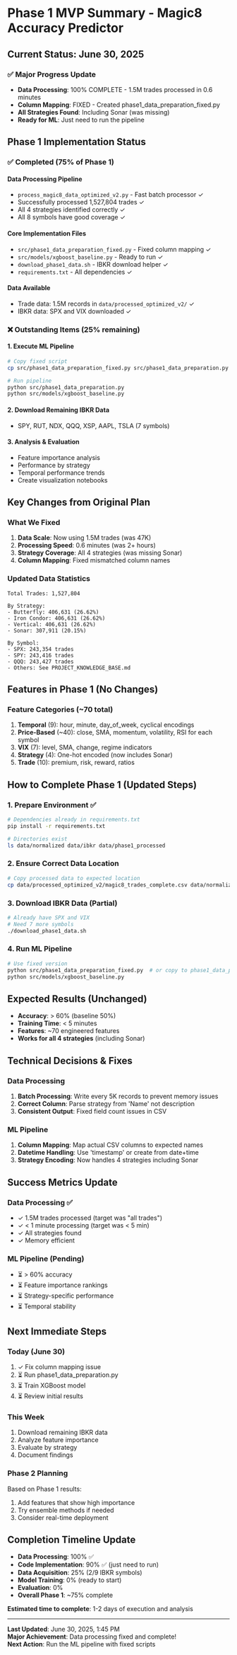 # Phase 1 MVP Summary - Magic8 Accuracy Predictor

## Current Status: June 30, 2025

### ✅ Major Progress Update
- **Data Processing**: 100% COMPLETE - 1.5M trades processed in 0.6 minutes
- **Column Mapping**: FIXED - Created phase1_data_preparation_fixed.py
- **All Strategies Found**: Including Sonar (was missing)
- **Ready for ML**: Just need to run the pipeline

## Phase 1 Implementation Status

### ✅ Completed (75% of Phase 1)

#### Data Processing Pipeline
- `process_magic8_data_optimized_v2.py` - Fast batch processor ✓
- Successfully processed 1,527,804 trades ✓
- All 4 strategies identified correctly ✓
- All 8 symbols have good coverage ✓

#### Core Implementation Files
- `src/phase1_data_preparation_fixed.py` - Fixed column mapping ✓
- `src/models/xgboost_baseline.py` - Ready to run ✓
- `download_phase1_data.sh` - IBKR download helper ✓
- `requirements.txt` - All dependencies ✓

#### Data Available
- Trade data: 1.5M records in `data/processed_optimized_v2/` ✓
- IBKR data: SPX and VIX downloaded ✓

### ❌ Outstanding Items (25% remaining)

#### 1. Execute ML Pipeline
```bash
# Copy fixed script
cp src/phase1_data_preparation_fixed.py src/phase1_data_preparation.py

# Run pipeline
python src/phase1_data_preparation.py
python src/models/xgboost_baseline.py
```

#### 2. Download Remaining IBKR Data
- SPY, RUT, NDX, QQQ, XSP, AAPL, TSLA (7 symbols)

#### 3. Analysis & Evaluation
- Feature importance analysis
- Performance by strategy
- Temporal performance trends
- Create visualization notebooks

## Key Changes from Original Plan

### What We Fixed
1. **Data Scale**: Now using 1.5M trades (was 47K)
2. **Processing Speed**: 0.6 minutes (was 2+ hours)
3. **Strategy Coverage**: All 4 strategies (was missing Sonar)
4. **Column Mapping**: Fixed mismatched column names

### Updated Data Statistics
```
Total Trades: 1,527,804

By Strategy:
- Butterfly: 406,631 (26.62%)
- Iron Condor: 406,631 (26.62%)
- Vertical: 406,631 (26.62%)
- Sonar: 307,911 (20.15%)

By Symbol:
- SPX: 243,354 trades
- SPY: 243,416 trades
- QQQ: 243,427 trades
- Others: See PROJECT_KNOWLEDGE_BASE.md
```

## Features in Phase 1 (No Changes)

### Feature Categories (~70 total)
1. **Temporal** (9): hour, minute, day_of_week, cyclical encodings
2. **Price-Based** (~40): close, SMA, momentum, volatility, RSI for each symbol
3. **VIX** (7): level, SMA, change, regime indicators
4. **Strategy** (4): One-hot encoded (now includes Sonar)
5. **Trade** (10): premium, risk, reward, ratios

## How to Complete Phase 1 (Updated Steps)

### 1. Prepare Environment ✅
```bash
# Dependencies already in requirements.txt
pip install -r requirements.txt

# Directories exist
ls data/normalized data/ibkr data/phase1_processed
```

### 2. Ensure Correct Data Location
```bash
# Copy processed data to expected location
cp data/processed_optimized_v2/magic8_trades_complete.csv data/normalized/normalized_aggregated.csv
```

### 3. Download IBKR Data (Partial)
```bash
# Already have SPX and VIX
# Need 7 more symbols
./download_phase1_data.sh
```

### 4. Run ML Pipeline
```bash
# Use fixed version
python src/phase1_data_preparation_fixed.py  # or copy to phase1_data_preparation.py
python src/models/xgboost_baseline.py
```

## Expected Results (Unchanged)

- **Accuracy**: > 60% (baseline 50%)
- **Training Time**: < 5 minutes
- **Features**: ~70 engineered features
- **Works for all 4 strategies** (including Sonar)

## Technical Decisions & Fixes

### Data Processing
1. **Batch Processing**: Write every 5K records to prevent memory issues
2. **Correct Column**: Parse strategy from 'Name' not description
3. **Consistent Output**: Fixed field count issues in CSV

### ML Pipeline
1. **Column Mapping**: Map actual CSV columns to expected names
2. **Datetime Handling**: Use 'timestamp' or create from date+time
3. **Strategy Encoding**: Now handles 4 strategies including Sonar

## Success Metrics Update

### Data Processing ✅
- ✓ 1.5M trades processed (target was "all trades")
- ✓ < 1 minute processing (target was < 5 min)
- ✓ All strategies found
- ✓ Memory efficient

### ML Pipeline (Pending)
- ⏳ > 60% accuracy
- ⏳ Feature importance rankings
- ⏳ Strategy-specific performance
- ⏳ Temporal stability

## Next Immediate Steps

### Today (June 30)
1. ✓ Fix column mapping issue
2. ⏳ Run phase1_data_preparation.py
3. ⏳ Train XGBoost model
4. ⏳ Review initial results

### This Week
1. Download remaining IBKR data
2. Analyze feature importance
3. Evaluate by strategy
4. Document findings

### Phase 2 Planning
Based on Phase 1 results:
1. Add features that show high importance
2. Try ensemble methods if needed
3. Consider real-time deployment

## Completion Timeline Update

- **Data Processing**: 100% ✅
- **Code Implementation**: 90% ✅ (just need to run)
- **Data Acquisition**: 25% (2/9 IBKR symbols)
- **Model Training**: 0% (ready to start)
- **Evaluation**: 0%
- **Overall Phase 1**: ~75% complete

**Estimated time to complete**: 1-2 days of execution and analysis

---

**Last Updated**: June 30, 2025, 1:45 PM  
**Major Achievement**: Data processing fixed and complete!  
**Next Action**: Run the ML pipeline with fixed scripts